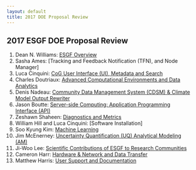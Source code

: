 ```yaml
---
layout: default
title: 2017 DOE Proposal Review
---
```


## 2017 ESGF DOE Proposal Review

1. Dean N. Williams: [ESGF Overview][1]
2. Sasha Ames: [Tracking and Feedback Notification (TFN), and Node Manager]
3. Luca Cinquini: [CoG User Interface (UI), Metadata and Search][3]
4. Charles Doutriaux: [Advanced Computational Environments and Data Analytics][4]
5. Denis Nadeau: [Community Data Management System (CDSM) & Climate Model Output Rewriter][5]
6. Jason Boutte: [Server-side Computing: Application Programming Interface (API)][6]
7. Zeshawn Shaheen: [Diagnostics and Metrics][7]
8. William Hill and Luca Cinquini: [Software Installation]
9. Soo Kyung Kim: [Machine Learning][9]
10. Jim McEnerney: [Uncertainty Quantification (UQ) Analytical Modeling (AM)][10]
11. Ji-Woo Lee: [Scientific Contributions of ESGF to Research Communities][11]
12. Cameron Harr: [Hardware & Network and Data Transfer][12]
13. Matthew Harris: [User Support and Documentation][13]

[1]: {{site.url}}/media/2017-DOE/ESGF%20Overview%20Final.pptx
[2]: #
[3]: {{site.url}}/media/2017-DOE/ESGF%20CoG%20User%20Interface%20(UI),%20Metadata%20and%20Search%20Final.pptx
[4]: {{site.url}}/media/2017-DOE/ESGF%20Advanced%20Computational%20Environments%20and%20Data%20Analytics%20Final.pptx
[5]: {{site.url}}/media/2017-DOE/ESGF%20Community%20Data%20Management%20System%20(CDSM)%20&%20Climate%20Model%20Output%20Rewriter%20Final.pptx
[6]: {{site.url}}/media/2017-DOE/ESGF%20Server-side%20Computing%20-%20API%20Final.pptx
[7]: {{site.url}}/media/2017-DOE/ESGF%20Diagnostics%20and%20Metrics%20Final.pptx
[8]: #
[9]: {{site.url}}/media/2017-DOE/ESGF%20Machine%20Learning%20Final.pptx
[10]: {{site.url}}/media/2017-DOE/ESGF%20Uncertainty%20Quantification%20and%20Analytical%20Modeling%20Final.pptx
[11]: {{site.url}}/media/2017-DOE/ESGF%20Scientific%20Contributions%20of%20ESGF%20to%20Research%20Communities%20Final.pptx
[12]: {{site.url}}/media/2017-DOE/ESGF%20Hardware%20&%20Network%20and%20Data%20Transfer%20Final.pptx
[13]: {{site.url}}/media/2017-DOE/ESGF%20User%20Support%20and%20Documentation%20Final.pptx
